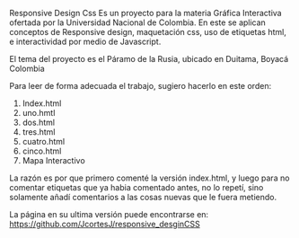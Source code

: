 Responsive Design Css 
Es un proyecto para la materia Gráfica Interactiva ofertada por la Universidad Nacional de Colombia. En este se aplican conceptos de Responsive design, maquetación css, uso de etiquetas html, e interactividad por medio de Javascript.

El tema del proyecto es el Páramo de la Rusia, ubicado en Duitama, Boyacá Colombia


Para leer de forma adecuada el trabajo, sugiero hacerlo en 
este orden:
1. Index.html
2. uno.hmtl
3. dos.html
4. tres.html
5. cuatro.html
6. cinco.html
7. Mapa Interactivo

La razón es por que primero comenté la versión index.html, y luego para no
comentar etiquetas que ya habia comentado antes, no lo repetí, sino solamente añadí 
comentarios a las cosas nuevas que le fuera metiendo.

La página en su ultima versión puede encontrarse en: 
https://github.com/JcortesJ/responsive_desginCSS
